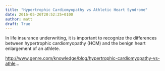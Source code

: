 ```yaml
---
title: "Hypertrophic Cardiomyopathy vs Athletic Heart Syndrome"
date: 2016-05-26T20:52:25+0100
author: matt
draft: True
---
```

In life insurance underwriting, it is important to recognize the differences between hypertrophic cardiomyopathy (HCM) and the benign heart enlargement of an athlete.

http://www.genre.com/knowledge/blog/hypertrophic-cardiomyopathy-vs-athle...

